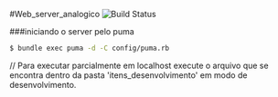 #Web_server_analogico ![Build Status](https://img.shields.io/badge/BETA-V%201.0-green.svg)

###iniciando o server pelo puma
```sh
$ bundle exec puma -d -C config/puma.rb
```
// Para executar parcialmente em localhost execute o arquivo
que se encontra dentro da pasta 'itens_desenvolvimento' em modo de desenvolvimento.
